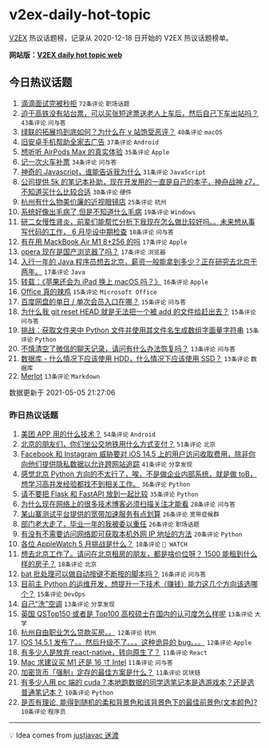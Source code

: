 # v2ex-daily-hot-topic

[V2EX](https://www.v2ex.com/) 热议话题榜，记录从 2020-12-18 日开始的 V2EX 热议话题榜单。

**网站版：[V2EX daily hot topic web](https://boojack.github.io/v2ex-daily-hot-topic-web/)**

## 今日热议话题

<!-- TODAY BEGIN -->

1. [滴滴面试完被秒拒](https://www.v2ex.com/t/774958) `72条评论` `职场话题`
1. [迫于高铁没有站台票，可以买张短途票送老人上车后，然后自己下车出站吗？](https://www.v2ex.com/t/774949) `43条评论` `问与答`
1. [绿联的拓展坞到底如何？为什么在 v 站饱受恶评？](https://www.v2ex.com/t/774996) `40条评论` `macOS`
1. [旧安卓手机帮助全家去广告](https://www.v2ex.com/t/774960) `37条评论` `Android`
1. [想听听 AirPods Max 的真实体验](https://www.v2ex.com/t/774955) `35条评论` `Apple`
1. [记一次火车补票](https://www.v2ex.com/t/774934) `34条评论` `问与答`
1. [神奇的 Javascript，谁能告诉我为什么](https://www.v2ex.com/t/774968) `31条评论` `JavaScript`
1. [公司提供 5k 的笔记本补助，现在开发用的一直是自己的本子，神舟战神 z7，不知道买什么比较合适](https://www.v2ex.com/t/774961) `30条评论` `硬件`
1. [杭州有什么物美价廉的近视眼镜店](https://www.v2ex.com/t/774935) `25条评论` `杭州`
1. [系统好像出毛病了,但是不知道什么毛病](https://www.v2ex.com/t/774942) `19条评论` `Windows`
1. [研二女慢性肾炎，前辈们能帮忙分析下我现在怎么做比较好吗。。未来想从事写代码的工作， 6 月毕设中期检查](https://www.v2ex.com/t/775003) `18条评论` `问与答`
1. [有在用 MackBook Air M1 8+256 的吗](https://www.v2ex.com/t/775036) `17条评论` `Apple`
1. [opera 现在是国产浏览器了吗？](https://www.v2ex.com/t/775017) `17条评论` `浏览器`
1. [入行一年的 Java 程序员想去北京，薪资一般能拿到多少？正在研究去北京干两年。](https://www.v2ex.com/t/775002) `17条评论` `Java`
1. [转载：《苹果还会为 iPad 换上 macOS 吗？》](https://www.v2ex.com/t/774971) `16条评论` `Apple`
1. [Office 真的辣鸡](https://www.v2ex.com/t/775004) `15条评论` `Microsoft Office`
1. [百度网盘的单日 / 单次会员入口在哪？](https://www.v2ex.com/t/774980) `15条评论` `问与答`
1. [为什么我 git reset HEAD 就是无法把一个被 add 的文件给赶出去？](https://www.v2ex.com/t/774950) `15条评论` `问与答`
1. [挑战：获取文件夹中 Python 文件并使用其文件名生成数组字面量字符串](https://www.v2ex.com/t/774944) `15条评论` `Python`
1. [不慎清空了微信的聊天记录，请问有什么办法恢复吗？](https://www.v2ex.com/t/775013) `13条评论` `问与答`
1. [数据库 - 什么情况下应该使用 HDD，什么情况下应该使用 SSD？](https://www.v2ex.com/t/774966) `13条评论` `数据库`
1. [Merlot](https://www.v2ex.com/t/774957) `13条评论` `Markdown`

数据更新于 2021-05-05 21:27:06

<!-- TODAY END -->

### 昨日热议话题

<!-- YESTERDAY BEGIN -->

1. [美团 APP 用的什么技术？](https://www.v2ex.com/t/774833) `54条评论` `Android`
1. [北京的朋友们，你们坐公交地铁用什么方式支付？](https://www.v2ex.com/t/774819) `51条评论` `北京`
1. [Facebook 和 Instagram 威胁要对 iOS 14.5 上的用户访问收取费用，除非你向他们提供隐私数据以允许跨网站追踪](https://www.v2ex.com/t/774864) `41条评论` `分享发现`
1. [感觉北京 Python 方向的不太行了，唉，不是做企业内部系统，就是做 toB，想学习高并发经验都找不到相关工作。](https://www.v2ex.com/t/774840) `36条评论` `Python`
1. [请不要把 Flask 和 FastAPI 放到一起比较](https://www.v2ex.com/t/774831) `35条评论` `Python`
1. [为什么现在网络上的很多技术博客必须扫描关注才能看](https://www.v2ex.com/t/774882) `28条评论` `问与答`
1. [某山寨测试平台提供的宽带加速服务有点划算](https://www.v2ex.com/t/774842) `26条评论` `宽带症候群`
1. [部门老大走了，毕业一年的我被委以重任](https://www.v2ex.com/t/774868) `26条评论` `职场话题`
1. [有没有不需要访问网络即可获取本机外网 IP 地址的方法](https://www.v2ex.com/t/774884) `20条评论` `Python`
1. [各位 AppleWatch 5 月挑战是什么？](https://www.v2ex.com/t/774912) `18条评论` ` WATCH`
1. [想去北京工作了。请问在北京租房的朋友，都是啥价位呀？ 1500 能租到什么样的房子？](https://www.v2ex.com/t/774895) `18条评论` `北京`
1. [bat 批处理可以做自动按键不断按的脚本吗？](https://www.v2ex.com/t/774876) `16条评论` `问与答`
1. [目前主 Python 的运维开发，想提升一下技术（赚钱）能力这几个方向该选哪个？](https://www.v2ex.com/t/774851) `15条评论` `DevOps`
1. [自己“洗”空调](https://www.v2ex.com/t/774889) `13条评论` `分享发现`
1. [英国 QSTop150 或者是 Top100 高校硕士在国内的认可度怎么样呢](https://www.v2ex.com/t/774859) `13条评论` `大学`
1. [杭州自由职业怎么贷款买房。。](https://www.v2ex.com/t/774903) `12条评论` `杭州`
1. [IOS 14.5.1 发布了。。然后升级不了。。。这种诡异的 bug。。。](https://www.v2ex.com/t/774827) `12条评论` `Apple`
1. [有多少人是放弃 react-native，转向原生了？](https://www.v2ex.com/t/774913) `11条评论` `React`
1. [Mac 求建议买 M1 还是 16 寸 Intel](https://www.v2ex.com/t/774880) `11条评论` `问与答`
1. [加密货币「强制」定存的最佳方案是什么？](https://www.v2ex.com/t/774835) `11条评论` `区块链`
1. [有多少人用 pc 端的 cuda？本地跑数据的同学选笔记本是选游戏本？还是选普通笔记本？](https://www.v2ex.com/t/774918) `10条评论` `Python`
1. [是否有理论, 能得到随机的柔和背景色和该背景色下的最佳前景色(文本颜色)?](https://www.v2ex.com/t/774875) `10条评论` `程序员`

<!-- YESTERDAY END -->

---

💡 Idea comes from [justjavac 迷渡](https://github.com/justjavac/)
